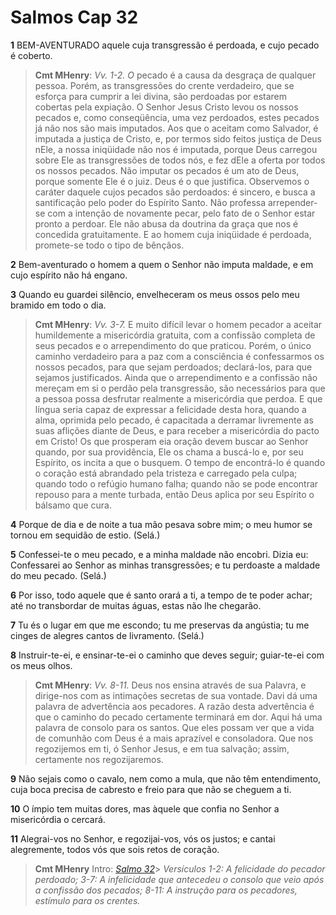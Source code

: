 # Salmos Cap 32

**1** 	BEM-AVENTURADO aquele cuja transgressão é perdoada, e cujo pecado é coberto.

> **Cmt MHenry**: *Vv. 1-2. O* pecado é a causa da desgraça de qualquer pessoa. Porém, as transgressões do crente verdadeiro, que se esforça para cumprir a lei divina, são perdoadas por estarem cobertas pela expiação. O Senhor Jesus Cristo levou os nossos pecados e, como conseqüência, uma vez perdoados, estes pecados já não nos são mais imputados. Aos que o aceitam como Salvador, é imputada a justiça de Cristo, e, por termos sido feitos justiça de Deus nEle, a nossa iniqüidade não nos é imputada, porque Deus carregou sobre Ele as transgressões de todos nós, e fez dEle a oferta por todos os nossos pecados. Não imputar os pecados é um ato de Deus, porque somente Ele é o juiz. Deus é o que justifica. Observemos o caráter daquele cujos pecados são perdoados: é sincero, e busca a santificação pelo poder do Espírito Santo. Não professa arrepender-se com a intenção de novamente pecar, pelo fato de o Senhor estar pronto a perdoar. Ele não abusa da doutrina da graça que nos é concedida gratuitamente. E ao homem cuja iniqüidade é perdoada, promete-se todo o tipo de bênçãos.

**2** 	Bem-aventurado o homem a quem o Senhor não imputa maldade, e em cujo espírito não há engano.

**3** 	Quando eu guardei silêncio, envelheceram os meus ossos pelo meu bramido em todo o dia.

> **Cmt MHenry**: *Vv. 3-7.* E muito difícil levar o homem pecador a aceitar humildemente a misericórdia gratuita, com a confissão completa de seus pecados e o arrependimento do que praticou. Porém, o único caminho verdadeiro para a paz com a consciência é confessarmos os nossos pecados, para que sejam perdoados; declará-los, para que sejamos justificados. Ainda que o arrependimento e a confissão não mereçam em si o perdão pela transgressão, são necessários para que a pessoa possa desfrutar realmente a misericórdia que perdoa. E que língua seria capaz de expressar a felicidade desta hora, quando a alma, oprimida pelo pecado, é capacitada a derramar livremente as suas aflições diante de Deus, e para receber a misericórdia do pacto em Cristo! Os que prosperam eia oração devem buscar ao Senhor quando, por sua providência, Ele os chama a buscá-lo e, por seu Espírito, os incita a que o busquem. O tempo de encontrá-lo é quando o coração está abrandado pela tristeza e carregado pela culpa; quando todo o refúgio humano falha; quando não se pode encontrar repouso para a mente turbada, então Deus aplica por seu Espírito o bálsamo que cura.

**4** 	Porque de dia e de noite a tua mão pesava sobre mim; o meu humor se tornou em sequidão de estio. (Selá.)

**5** 	Confessei-te o meu pecado, e a minha maldade não encobri. Dizia eu: Confessarei ao Senhor as minhas transgressões; e tu perdoaste a maldade do meu pecado. (Selá.)

**6** 	Por isso, todo aquele que é santo orará a ti, a tempo de te poder achar; até no transbordar de muitas águas, estas não lhe chegarão.

**7** 	Tu és o lugar em que me escondo; tu me preservas da angústia; tu me cinges de alegres cantos de livramento. (Selá.)

**8** 	Instruir-te-ei, e ensinar-te-ei o caminho que deves seguir; guiar-te-ei com os meus olhos.

> **Cmt MHenry**: *Vv. 8-11.* Deus nos ensina através de sua Palavra, e dirige-nos com as intimações secretas de sua vontade. Davi dá uma palavra de advertência aos pecadores. A razão desta advertência é que o caminho do pecado certamente terminará em dor. Aqui há uma palavra de consolo para os santos. Que eles possam ver que a vida de comunhão com Deus é a mais aprazível e consoladora. Que nos regozijemos em ti, ó Senhor Jesus, e em tua salvação; assim, certamente nos regozijaremos.

**9** 	Não sejais como o cavalo, nem como a mula, que não têm entendimento, cuja boca precisa de cabresto e freio para que não se cheguem a ti.

**10** 	O ímpio tem muitas dores, mas àquele que confia no Senhor a misericórdia o cercará.

**11** 	Alegrai-vos no Senhor, e regozijai-vos, vós os justos; e cantai alegremente, todos vós que sois retos de coração.


> **Cmt MHenry** Intro: *[Salmo 32](../19A-Sl/32.md#0)*> *Versículos 1-2: A felicidade do pecador perdoado; 3-7: A infelicidade que antecedeu o consolo que veio após a confissão dos pecados; 8-11: A instrução para os pecadores, estímulo para os crentes.*